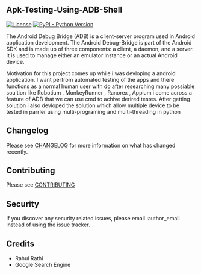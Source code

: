 ## Apk-Testing-Using-ADB-Shell
[![License](http://img.shields.io/:license-mit-blue.svg?style=flat-square)](http://badges.mit-license.org)
[![PyPI - Python Version](https://img.shields.io/pypi/pyversions/3)](https://www.python.org)

The Android Debug Bridge (ADB) is a client-server program used in Android application development. The Android Debug-Bridge is part of the Android SDK and is made up of three components: a client, a daemon, and a server. It is used to manage either an emulator instance or an actual Android device.

Motivation for this project comes up while i was devloping a android application. I want perfrom automated testing of the apps and there functions as a normal human user with do after researching many possiable soultion like Robotium , MonkeyRunner , Ranorex , Appium i come across a feature of ADB that we can use cmd to achive derired testes. After getting solution i also devloped the solution which allow multiple device to be tested in parrler using multi-programing and multi-threading in python

## Changelog

Please see [CHANGELOG](CHANGELOG.md) for more information on what has changed recently.

## Contributing

Please see [CONTRIBUTING](CONTRIBUTING.md)

## Security

If you discover any security related issues, please email :author_email instead of using the issue tracker.

## Credits

- Rahul Rathi
- Google Search Engine
